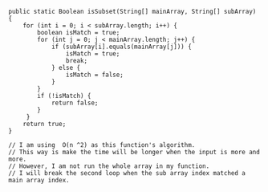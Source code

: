     public static Boolean isSubset(String[] mainArray, String[] subArray) {
        for (int i = 0; i < subArray.length; i++) {
            boolean isMatch = true;
            for (int j = 0; j < mainArray.length; j++) {
                if (subArray[i].equals(mainArray[j])) {
                    isMatch = true;
                    break;
                } else {
                    isMatch = false;
                }
            }
            if (!isMatch) {
                return false;
            }
         }
        return true;
    }
    
    // I am using  O(n ^2) as this function's algorithm.
    // This way is make the time will be longer when the input is more and more. 
    // However, I am not run the whole array in my function.
    // I will break the second loop when the sub array index matched a main array index.

